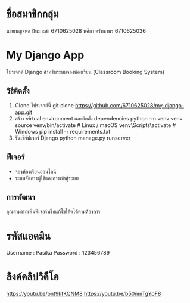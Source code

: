 # ชื่อสมาชิกกลุ่ม
นายเบญจพล ปินะกะสา 6710625028
พศิกา ศรัทธาพร 6710625036

# My Django App

โปรเจกต์ Django สำหรับระบบจองห้องเรียน (Classroom Booking System)

## วิธีติดตั้ง

1. Clone โปรเจกต์นี้
git clone https://github.com/6710625028/my-django-app.git
2. สร้าง virtual environment และติดตั้ง dependencies
python -m venv venv
source venv/bin/activate # Linux / macOS
venv\Scripts\activate # Windows
pip install -r requirements.txt
3. รันเซิร์ฟเวอร์ Django
python manage.py runserver

## ฟีเจอร์

- จองห้องเรียนออนไลน์
- ระบบจัดการผู้ใช้และการเข้าสู่ระบบ

## การพัฒนา

คุณสามารถเพิ่มฟีเจอร์หรือแก้ไขโค้ดได้ตามต้องการ

# รหัสแอดมิน

Username : Pasika
Password : 123456789
# ลิงค์คลิปวิดีโอ
https://youtu.be/pnt9kfKQNM8
https://youtu.be/b50nmTgYpF8

